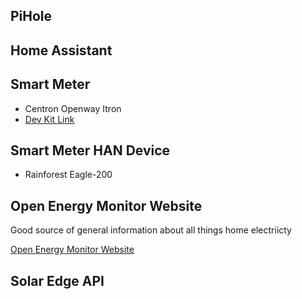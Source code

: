 ## PiHole

## Home Assistant

## Smart Meter

- Centron Openway Itron
- [Dev Kit Link](https://developer.itron.com/dev-kit-catalog)

## Smart Meter HAN Device

- Rainforest Eagle-200

## Open Energy Monitor Website

Good source of general information about all things home electriicty

[Open Energy Monitor Website](https://learn.openenergymonitor.org/electricity-monitoring/ac-power-theory/introduction)

## Solar Edge API
